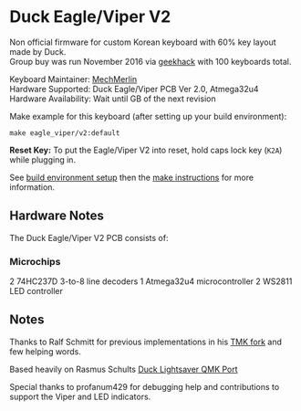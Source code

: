 # Duck Eagle/Viper V2

Non official firmware for custom Korean keyboard with 60% key layout made by Duck.  
Group buy was run November 2016 via [geekhack](https://geekhack.org/index.php?topic=86087.0) with 100 keyboards total. 

Keyboard Maintainer: [MechMerlin](https://github.com/mechmerlin)  
Hardware Supported: Duck Eagle/Viper PCB Ver 2.0, Atmega32u4  
Hardware Availability: Wait until GB of the next revision

Make example for this keyboard (after setting up your build environment):

    make eagle_viper/v2:default

**Reset Key:** To put the Eagle/Viper V2 into reset, hold caps lock key (`K2A`) while plugging in. 

See [build environment setup](https://docs.qmk.fm/#/getting_started_build_tools) then the [make instructions](https://docs.qmk.fm/#/getting_started_make_guide) for more information.

## Hardware Notes

The Duck Eagle/Viper V2 PCB consists of:

### Microchips
2 74HC237D 3-to-8 line decoders
1 Atmega32u4 microcontroller
2 WS2811 LED controller

## Notes
Thanks to Ralf Schmitt for previous implementations in his [TMK fork](https://github.com/xauser/tmk_keyboard/tree/xauser/) and few helping words.

Based heavily on Rasmus Schults [Duck Lightsaver QMK Port](https://github.com/qmk/qmk_firmware/tree/master/keyboards/lightsaver)

Special thanks to profanum429 for debugging help and contributions to support the Viper and LED indicators. 
